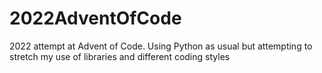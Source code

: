 # 2022AdventOfCode
2022 attempt at Advent of Code. Using Python as usual but attempting to stretch my use of libraries and different coding styles
